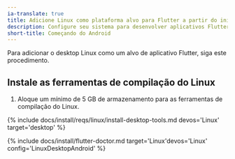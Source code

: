 ```yaml
---
ia-translate: true
title: Adicione Linux como plataforma alvo para Flutter a partir do início no Android
description: Configure seu sistema para desenvolver aplicativos Flutter mobile também no Linux.
short-title: Começando do Android
---
```


Para adicionar o desktop Linux como um alvo de aplicativo Flutter, siga este procedimento.

## Instale as ferramentas de compilação do Linux

1. Aloque um mínimo de 5 GB de armazenamento para as ferramentas de compilação do Linux.

{% include docs/install/reqs/linux/install-desktop-tools.md devos='Linux' target='desktop' %}

{% include docs/install/flutter-doctor.md target='Linux'devos='Linux' config='LinuxDesktopAndroid' %}
